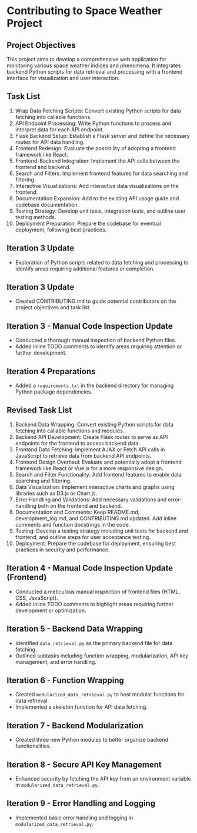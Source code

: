 
# Contributing to Space Weather Project

## Project Objectives
This project aims to develop a comprehensive web application for monitoring various space weather indices and phenomena. It integrates backend Python scripts for data retrieval and processing with a frontend interface for visualization and user interaction.

## Task List
1. Wrap Data Fetching Scripts: Convert existing Python scripts for data fetching into callable functions.
2. API Endpoint Processing: Write Python functions to process and interpret data for each API endpoint.
3. Flask Backend Setup: Establish a Flask server and define the necessary routes for API data handling.
4. Frontend Redesign: Evaluate the possibility of adopting a frontend framework like React.
5. Frontend-Backend Integration: Implement the API calls between the frontend and backend.
6. Search and Filters: Implement frontend features for data searching and filtering.
7. Interactive Visualizations: Add interactive data visualizations on the frontend.
8. Documentation Expansion: Add to the existing API usage guide and codebase documentation.
9. Testing Strategy: Develop unit tests, integration tests, and outline user testing methods.
10. Deployment Preparation: Prepare the codebase for eventual deployment, following best practices.

## Iteration 3 Update
- Exploration of Python scripts related to data fetching and processing to identify areas requiring additional features or completion.

## Iteration 3 Update
- Created CONTRIBUTING.md to guide potential contributors on the project objectives and task list.

## Iteration 3 - Manual Code Inspection Update
- Conducted a thorough manual inspection of backend Python files.
- Added inline TODO comments to identify areas requiring attention or further development.

## Iteration 4 Preparations
- Added a `requirements.txt` in the backend directory for managing Python package dependencies.

## Revised Task List
1. Backend Data Wrapping: Convert existing Python scripts for data fetching into callable functions and modules.
2. Backend API Development: Create Flask routes to serve as API endpoints for the frontend to access backend data.
3. Frontend Data Fetching: Implement AJAX or Fetch API calls in JavaScript to retrieve data from backend API endpoints.
4. Frontend Design Overhaul: Evaluate and potentially adopt a frontend framework like React or Vue.js for a more responsive design.
5. Search and Filter Functionality: Add frontend features to enable data searching and filtering.
6. Data Visualization: Implement interactive charts and graphs using libraries such as D3.js or Chart.js.
7. Error Handling and Validations: Add necessary validations and error-handling both on the frontend and backend.
8. Documentation and Comments: Keep README.md, development_log.md, and CONTRIBUTING.md updated. Add inline comments and function docstrings in the code.
9. Testing: Develop a testing strategy including unit tests for backend and frontend, and outline steps for user acceptance testing.
10. Deployment: Prepare the codebase for deployment, ensuring best practices in security and performance.

## Iteration 4 - Manual Code Inspection Update (Frontend)
- Conducted a meticulous manual inspection of frontend files (HTML, CSS, JavaScript).
- Added inline TODO comments to highlight areas requiring further development or optimization.

## Iteration 5 - Backend Data Wrapping
- Identified `data_retrieval.py` as the primary backend file for data fetching.
- Outlined subtasks including function wrapping, modularization, API key management, and error handling.


## Iteration 6 - Function Wrapping
- Created `modularized_data_retrieval.py` to host modular functions for data retrieval.
- Implemented a skeleton function for API data fetching.


## Iteration 7 - Backend Modularization
- Created three new Python modules to better organize backend functionalities.


## Iteration 8 - Secure API Key Management
- Enhanced security by fetching the API key from an environment variable in `modularized_data_retrieval.py`.


## Iteration 9 - Error Handling and Logging
- Implemented basic error handling and logging in `modularized_data_retrieval.py`.

